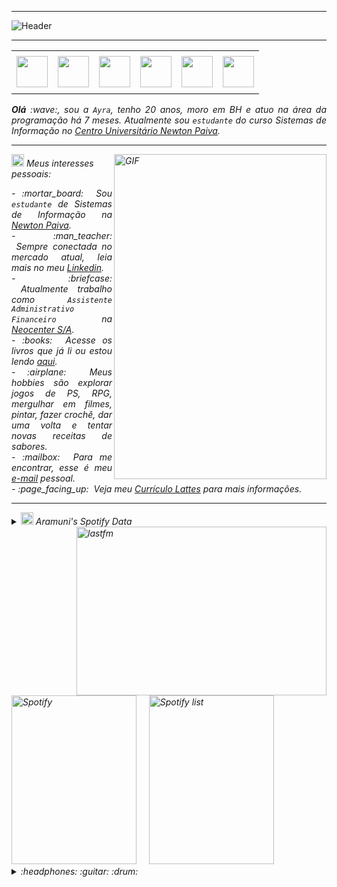 
-----

<div>
<img align="center" alt="Header" src="https://github.com/ayyzzz/ayrasoares/blob/main/img/header.png"/>
</div>

-----

<div align="center">
<table>
<tr>
 <td align="center" colspan="11"></td>
</tr> 
<tr>
<td><a href="https://github.com/ayrasoares" target="_blank"><img src="https://github.com/ayrasoares/ayrasoares/blob/main/img/github%20(1).png" width="50px" height="50px"/></a>
</td>
<td><a href="mailto:ayrasoaresrocha@gmail.com" target="_blank"><img src="https://github.com/ayrasoares/ayrasoares/blob/main/img/gmail.png" width="50px" height="50px"/></a>
</td>
<td><a href="https://wa.me/55031987610832" target="_blank"><img src="https://github.com/ayrasoares/ayrasoares/blob/main/img/whatsapp%20(1).png" width="50px" height="50px"/></a>
</td>
<td><a href="https://www.instagram.com/ayra_rx0/" target="_blank"><img src="https://github.com/ayrasoares/ayrasoares/blob/main/img/instagram%20(2).png" width="50px" height="50px"/></a>
</td>
<td><a href="https://www.linkedin.com/in/ayra-soares-7b0a49207?utm_source=share&utm_campaign=share_via&utm_content=profile&utm_medium=android_app" target="_blank"><img src="https://github.com/ayrasoares/ayrasoares/blob/main/img/linkedin%20(2).png" width="50px" height="50px"/></a>
</td>
<td><a href="https://www.goodreads.com/user/show/176773070-ayra-soares" target="_blank"><img src="https://github.com/ayrasoares/ayrasoares/blob/main/img/goodreads.png" width="50px" height="50px"/></a>
</td>
</tr>
<tr>
 <td align="center" colspan="11"></td>
</tr> 
</table>

</div>
<div align="justify">
<i><b>Olá</b> :wave:, sou a <code>Ayra</code>, tenho 20 anos, moro em BH e atuo na área da programação há 7 meses. Atualmente sou <code>estudante</code> do curso Sistemas de Informação no <a href="https://newtonpaiva.br/" target="_blank">Centro Universitário Newton Paiva</a>.
</div>

-----
<div>
<div>
<img align="right" alt="GIF" src="https://github.com/ayrasoares/ayrasoares/blob/main/img/7afbfa56d980705537d1cacf108529bf.gif" width="340px" height="520px"/>
</div>

<img height="20" alt="PNG" src="https://github.com/ayrasoares/ayrasoares/blob/main/img/avatar.png" /> Meus interesses pessoais:

<div align="justify">
<p> 
- :mortar_board: &nbsp;Sou <code>estudante</code> de Sistemas de Informação na <a href="https://newtonpaiva.br/" target="_blank">Newton Paiva</a>.<br />
- :man_teacher: &nbsp;Sempre conectada no mercado atual, leia mais no meu <a href="https://www.linkedin.com/in/ayra-soares-7b0a49207?utm_source=share&utm_campaign=share_via&utm_content=profile&utm_medium=android_app" target="_blank">Linkedin</a>.<br />
- :briefcase: &nbsp;Atualmente trabalho como <code>Assistente Administrativo Financeiro</code> na <a href="https://neocenter.com.br/" target="_blank">Neocenter S/A</a>.<br />
- :books: &nbsp;Acesse os livros que já li ou estou lendo <a href="https://www.goodreads.com/user/show/176773070-ayra-soares" target="_blank">aqui</a>.<br />
- :airplane: &nbsp;Meus hobbies são explorar jogos de PS, RPG, mergulhar em filmes, pintar, fazer crochê, dar uma volta e tentar novas receitas de sabores.<br />
- :mailbox: &nbsp;Para me encontrar, esse é meu <a href="mailto:ayrasoaresrocha@gmail.com" target="_blank">e-mail</a> pessoal.<br />
- :page_facing_up: &nbsp;Veja meu <a href="http://lattes.cnpq.br/1208427665892059" target="_blank">Currículo Lattes</a> para mais informações.
</p>
</div>
</div>

-----

<div>
<div>
<details>
<summary><img height="20" alt="GIF" src="https://img.com/joaopauloaramuni/joaopauloaramuni/blob/main/img/spotify.gif?raw=true"/> Aramuni's Spotify Data</summary>
<img src="https://data-card-for-spotify.herokuapp.com/api/card?user_id=8o9sujogvluvd199rjq0gde9l" alt="Data Card for Spotify">
</details>
</div>
<div>
<!-- <a href="https://twitter.com/joaoaramuni" target="_blank"><img align="right" width="400px" height="270px" alt="tweets" src="https://img-readme-twitter.gazf.vercel.app/api?id=joaoaramuni"/></a> -->
<a href="https://www.last.fm/pt/user/joaoaramuni" target="_blank"><img align="right" width="400px" height="270px" alt="lastfm" src="https://lastfm-recently-played.vercel.app/api?user=joaoaramuni&width=400"/></a>
</div>
<div>
<img alt="Spotify" width="200px" height="270px" src="https://spotify-img-profile.vercel.app/api/view?uid=8o9sujogvluvd199rjq0gde9l&cover_image=true&theme=default"/> &nbsp; &nbsp; 
<img alt="Spotify list" width="200px" height="270px" src="https://spotify-recently-played-readme.vercel.app/api?user=8o9sujogvluvd199rjq0gde9l&count=10"/>
</div>
<div>
<details>
<summary>:headphones: :guitar: :drum:</summary>

-----

